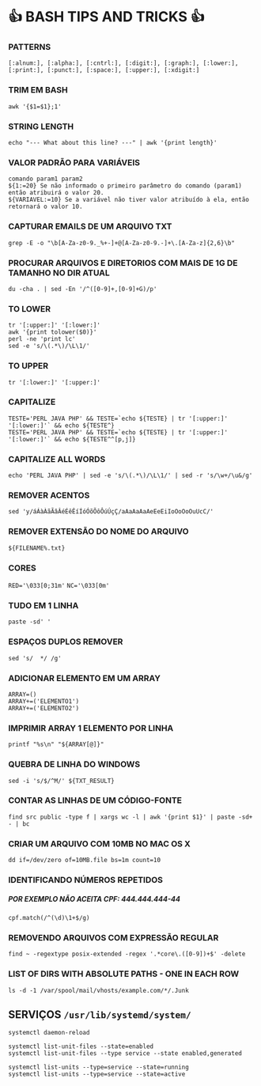 # :+1: BASH TIPS AND TRICKS :+1:

### PATTERNS
```
[:alnum:], [:alpha:], [:cntrl:], [:digit:], [:graph:], [:lower:], [:print:], [:punct:], [:space:], [:upper:], [:xdigit:]
```

### TRIM EM BASH 
`awk '{$1=$1};1'`

### STRING LENGTH
`echo "--- What about this line? ---" | awk '{print length}'`

### VALOR PADRÃO PARA VARIÁVEIS
```
comando param1 param2
${1:=20} Se não informado o primeiro parâmetro do comando (param1) então atribuirá o valor 20.
${VARIAVEL:=10} Se a variável não tiver valor atribuído à ela, então retornará o valor 10.
```

### CAPTURAR EMAILS DE UM ARQUIVO TXT
`grep -E -o "\b[A-Za-z0-9._%+-]+@[A-Za-z0-9.-]+\.[A-Za-z]{2,6}\b"`

### PROCURAR ARQUIVOS E DIRETORIOS COM MAIS DE 1G DE TAMANHO NO DIR ATUAL
`du -cha . | sed -En '/^([0-9]+,[0-9]+G)/p'`

### TO LOWER
```
tr '[:upper:]' '[:lower:]'
awk '{print tolower($0)}'
perl -ne 'print lc'
sed -e 's/\(.*\)/\L\1/'
```

### TO UPPER
`tr '[:lower:]' '[:upper:]'`

### CAPITALIZE
```
TESTE='PERL JAVA PHP' && TESTE=`echo ${TESTE} | tr '[:upper:]' '[:lower:]'` && echo ${TESTE^}
TESTE='PERL JAVA PHP' && TESTE=`echo ${TESTE} | tr '[:upper:]' '[:lower:]'` && echo ${TESTE^^[p,j]}
```

### CAPITALIZE ALL WORDS
`echo 'PERL JAVA PHP' | sed -e 's/\(.*\)/\L\1/' | sed -r 's/\w+/\u&/g'`

### REMOVER ACENTOS
`sed 'y/áÁàÀãÃâÂéÉêÊíÍóÓõÕôÔúÚçÇ/aAaAaAaAeEeEiIoOoOoOuUcC/'`

### REMOVER EXTENSÃO DO NOME DO ARQUIVO
`${FILENAME%.txt}`

### CORES

`RED='\033[0;31m'`
`NC='\033[0m'`

### TUDO EM 1 LINHA
`paste -sd' '`

### ESPAÇOS DUPLOS REMOVER
`sed 's/  */ /g'`

### ADICIONAR ELEMENTO EM UM ARRAY
```
ARRAY=()
ARRAY+=('ELEMENTO1')
ARRAY+=('ELEMENTO2')
```

### IMPRIMIR ARRAY 1 ELEMENTO POR LINHA
`printf "%s\n" "${ARRAY[@]}"`

### QUEBRA DE LINHA DO WINDOWS
`sed -i 's/$/^M/' ${TXT_RESULT}`

### CONTAR AS LINHAS DE UM CÓDIGO-FONTE
`find src public -type f | xargs wc -l | awk '{print $1}' | paste -sd+ - | bc`

### CRIAR UM ARQUIVO COM 10MB NO MAC OS X
`dd if=/dev/zero of=10MB.file bs=1m count=10`

### IDENTIFICANDO NÚMEROS REPETIDOS
##### POR EXEMPLO NÃO ACEITA CPF: 444.444.444-44 
`cpf.match(/^(\d)\1+$/g)`

### REMOVENDO ARQUIVOS COM EXPRESSÃO REGULAR
`find ~ -regextype posix-extended -regex '.*core\.([0-9])+$' -delete`

### LIST OF DIRS WITH ABSOLUTE PATHS - ONE IN EACH ROW
`ls -d -1 /var/spool/mail/vhosts/example.com/*/.Junk `

## SERVIÇOS `/usr/lib/systemd/system/`

```
systemctl daemon-reload

systemctl list-unit-files --state=enabled
systemctl list-unit-files --type service --state enabled,generated

systemctl list-units --type=service --state=running
systemctl list-units --type=service --state=active
```
